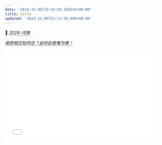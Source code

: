 ```yaml
---
date: '2024-12-06T22:43:05.182043+08:00'
title: title
updated: '2024-12-06T23:13:50.969+08:00'
---
```

<!-- 2024河南信阳 -->
<div class="biye">
    <p>🤒 <i style="border-bottom: 1px solid #ad7a86;">2024-河南</i></p >
    <p><i style="border-bottom: 1px solid #ad7a86;">相思相见知何日？此时此夜难为情！</i></p >
    <div style="position: relative; padding: 30% 45%;">
        <iframe style="
                  position: absolute; 
                  width: 100%; 
                  height: 100%; 
                  left: 0; top: 0;"
                src="//player.bilibili.com/player.html?isOutside=true&aid=113606448388140&bvid=BV1uMi6Y4E4a&cid=27213365628&p=1"
                scrolling="no" border="0" frameborder="no" framespacing="0" allowfullscreen="true">
        </iframe>
    </div>
</div>